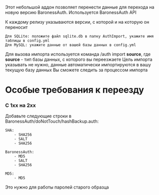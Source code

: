 Этот небольшой аддон позволяет перенести данные для перехода на новую версию BaronessAuth. Используется BaronessAuth API

К каждому релизу указываются версии, с которой и на которую он переносит

    Для SQLite: положите файл sqlite.db в папку AuthImport, укажите имя таблицы в config.yml
    Для MySQL: укажите данные от вашей базы данных в config.yml

Для вызова импорта используется команда /auth import **source**, где **source** - тип базы данных, с которого вы переезжаете
Цель импорта указывать не нужно, данные автоматически импортируются в вашу текущую базу данных
Вы сможете следить за процессом импорта

# Особые требования к переезду
### С 1хх на 2хх
Добавьте следующие строки в BaronessAuth/doNotTouch/hashBackup.auth:

    SHA:
        - SHA256
        - SALT
        - SHA256

    BaronessAuth:
        - MD5
        - SALT
        - SHA256

    MD5:
        - MD5

Это нужно для работы паролей старого образца